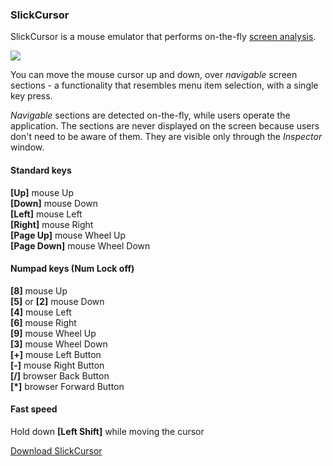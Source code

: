 ### SlickCursor

SlickCursor is a mouse emulator that performs on-the-fly [screen analysis](http://en.wikipedia.org/wiki/Image_analysis).

![](https://dl.dropbox.com/s/jpesikiqvf1l2oa/slickcursor_inspector.png)

You can move the mouse cursor up and down, over *navigable* screen sections - a functionality that resembles menu item selection, with a single key press.

*Navigable* sections are detected on-the-fly, while users operate the application. The sections are never displayed on the screen because users don't need to be aware of them. They are visible only through the *Inspector* window. 

#### Standard keys
**[Up]** mouse Up<br>
**[Down]** mouse Down<br>
**[Left]** mouse Left<br>
**[Right]** mouse Right<br>
**[Page Up]** mouse Wheel Up<br>
**[Page Down]** mouse Wheel Down<br>

#### Numpad keys (Num Lock off)
**[8]** mouse Up<br>
**[5]** or **[2]** mouse Down<br>
**[4]** mouse Left<br>
**[6]** mouse Right<br>
**[9]** mouse Wheel Up<br>
**[3]** mouse Wheel Down<br>
**[+]** mouse Left Button<br>
**[-]** mouse Right Button<br>
**[/]** browser Back Button<br>
**[*]** browser Forward Button<br>

#### Fast speed
Hold down **[Left Shift]** while moving the cursor

[Download SlickCursor](https://www.dropbox.com/sh/qw29uhj9orlpo1p/iT_tMhdz5q)
